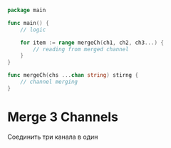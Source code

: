 ```go
package main

func main() {
    // logic

    for item := range mergeCh(ch1, ch2, ch3...) {
        // reading from merged channel
    }
}

func mergeCh(chs ...chan string) stirng {
    // channel merging
}
```
# Merge 3 Channels
Соединить три канала в один